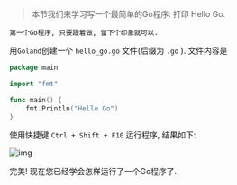 > 本节我们来学习写一个最简单的Go程序: 打印 Hello Go.

```
第一个Go程序, 只要跟着做, 留下个印象就可以.
```


用`Goland`创建一个 `hello_go.go` 文件(后缀为 `.go` ). 文件内容是

```go
package main

import "fmt"

func main() {
	fmt.Println("Hello Go")
}
```


使用快捷键 `Ctrl + Shift + F10` 运行程序, 结果如下:


![img](https://i.loli.net/2019/09/14/EYagf6B47OAIJwq.png)

完美! 现在您已经学会怎样运行了一个Go程序了.
